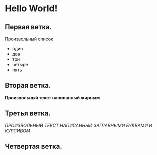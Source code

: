 # Hello World!

## Первая ветка.
Произвольный список
* один
* два
* три
* четыре
* пять

## Вторая ветка.

**Произвольный текст написанный жирным**

## Третья ветка.

*ПРОИЗВОЛЬНЫЙ ТЕКСТ НАПИСАННЫЙ ЗАГЛАВНЫМИ БУКВАМИ И КУРСИВОМ*

## Четвертая ветка.